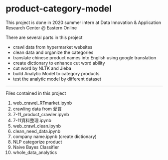# product-category-model
This project is done in 2020 summer intern at Data Innovation &amp; Application Research Center  @ Eastern Online

There are several parts in this project
* crawl data from hypermarket websites
* clean data and organize the categories
* translate chinese product names into English using google translation
* create dictionary to enhance cut word ability
* cut word by NLTK and Jieba
* build Analytic Model to category products
* test the analytic model by different dataset

---
Files contained in this project 
1. web_crawel_RTmarket.ipynb
2. crawling data from 愛買
3. 7-11_product_crawler.ipynb
4. 7-11資料整理.ipynb
5. web_crawl_clean.ipynb
6. clean_need_data.ipynb
7. company name.ipynb (create dictionary)
8. NLP categorize product
9. Naive Bayes Classifier
10. whole_data_analytics
